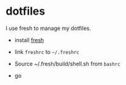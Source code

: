 # dotfiles

I use fresh to manage  my dotfiles.

- install [fresh](http://freshshell.com/)

- link `freshrc`  to `~/.freshrc`

- Source ~/.fresh/build/shell.sh from `bashrc`

- go
